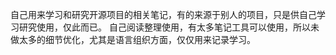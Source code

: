 自己用来学习和研究开源项目的相关笔记，有的来源于别人的项目，只是供自己学习研究使用，仅此而已。
自己阅读整理使用，有太多笔记工具可以使用，所以未做太多的细节优化，尤其是语言组织方面，仅仅用来记录学习。